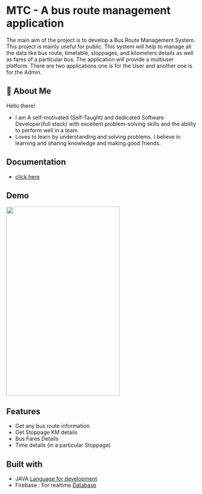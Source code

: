 
# MTC - A bus route management application

The main aim of the project is to develop a Bus Route Management System. This project is mainly useful for public. This system will help to manage all the data like bus route, timetable, stoppages, and kilometers details as well as fares of a particular bus. The application will provide a multiuser platform. There are two applications one is for the User and another one is for the Admin.


## 🚀 About Me
Hello there!

- I am A self-motivated (Self-Taught) and dedicated Software Developer(full stack) with excellent problem-solving skills and the ability to perform well in a team.
- Loves to learn by understanding and solving problems. I believe in learning and sharing knowledge and making good friends.


## Documentation

 - [click here](https://drive.google.com/file/d/1859Ai8EQ4AyeMWoTTQfR7IngY_qynIRC/view?usp=sharing)
 


## Demo

<img src="https://github.com/sajal-web/MTC-route-management-application/blob/master/demo/demo.gif" width="300" height="500">

## Features

- Get any bus route information
- Get Stoppage KM details
- Bus Fares Details
- Time details (in a particular Stoppage)


## Built with

- JAVA [Language  for development](https://docs.oracle.com/en/java/)
- Firebase : For realtime [Database](https://firebase.google.com/)

